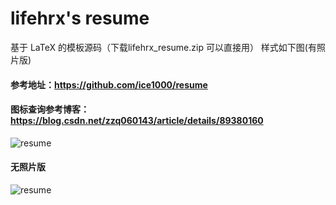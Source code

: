 # lifehrx's resume
基于 LaTeX 的模板源码（下载lifehrx_resume.zip 可以直接用）
样式如下图(有照片版)

#### 参考地址：https://github.com/ice1000/resume
#### 图标查询参考博客：https://blog.csdn.net/zzq060143/article/details/89380160
![resume](./resume.png) 

#### 无照片版
![resume](./lifehrx_resume(无照片版).png) 
